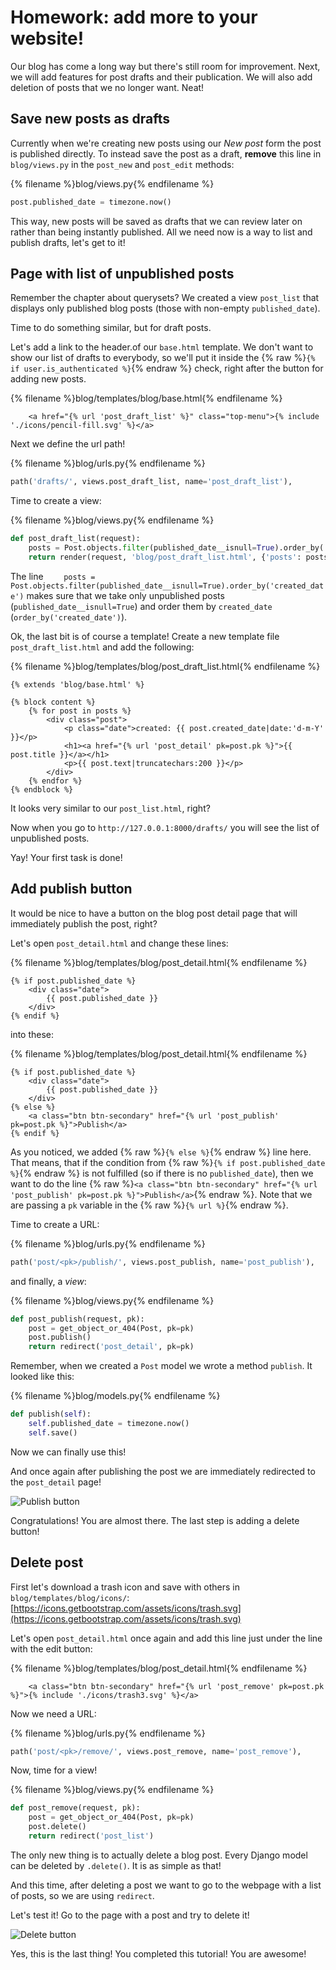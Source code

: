 # Homework: add more to your website!

Our blog has come a long way but there's still room for improvement. Next, we will add features for post drafts and their publication. We will also add deletion of posts that we no longer want. Neat!

## Save new posts as drafts

Currently when we're creating new posts using our *New post* form the post is published directly. To instead save the post as a draft, **remove** this line in `blog/views.py` in the `post_new` and `post_edit` methods:

{% filename %}blog/views.py{% endfilename %}
```python
post.published_date = timezone.now()
```

This way, new posts will be saved as drafts that we can review later on rather than being instantly published. All we need now is a way to list and publish drafts, let's get to it!

## Page with list of unpublished posts

Remember the chapter about querysets? We created a view `post_list` that displays only published blog posts (those with non-empty `published_date`).

Time to do something similar, but for draft posts.

Let's add a link to the header.of our `base.html` template.  We don't want to show our list of drafts to everybody, so we'll put it inside the {% raw %}`{% if user.is_authenticated %}`{% endraw %} check, right after the button for adding new posts.

{% filename %}blog/templates/blog/base.html{% endfilename %}
```django
    <a href="{% url 'post_draft_list' %}" class="top-menu">{% include './icons/pencil-fill.svg' %}</a>
```

Next we define the url path! 

{% filename %}blog/urls.py{% endfilename %}
```python
path('drafts/', views.post_draft_list, name='post_draft_list'),
```

Time to create a view:

{% filename %}blog/views.py{% endfilename %}
```python
def post_draft_list(request):
    posts = Post.objects.filter(published_date__isnull=True).order_by('created_date')
    return render(request, 'blog/post_draft_list.html', {'posts': posts})
```

The line `    posts = Post.objects.filter(published_date__isnull=True).order_by('created_date')` makes sure that we take only unpublished posts (`published_date__isnull=True`) and order them by `created_date` (`order_by('created_date')`).

Ok, the last bit is of course a template! Create a new template file `post_draft_list.html` and add the following:

{% filename %}blog/templates/blog/post_draft_list.html{% endfilename %}
```django
{% extends 'blog/base.html' %}

{% block content %}
    {% for post in posts %}
        <div class="post">
            <p class="date">created: {{ post.created_date|date:'d-m-Y' }}</p>
            <h1><a href="{% url 'post_detail' pk=post.pk %}">{{ post.title }}</a></h1>
            <p>{{ post.text|truncatechars:200 }}</p>
        </div>
    {% endfor %}
{% endblock %}
```

It looks very similar to our `post_list.html`, right?

Now when you go to `http://127.0.0.1:8000/drafts/` you will see the list of unpublished posts.

Yay! Your first task is done!

## Add publish button

It would be nice to have a button on the blog post detail page that will immediately publish the post, right?

Let's open `post_detail.html` and change these lines:

{% filename %}blog/templates/blog/post_detail.html{% endfilename %}
```django
{% if post.published_date %}
    <div class="date">
        {{ post.published_date }}
    </div>
{% endif %}
```

into these:

{% filename %}blog/templates/blog/post_detail.html{% endfilename %}
```django
{% if post.published_date %}
    <div class="date">
        {{ post.published_date }}
    </div>
{% else %}
    <a class="btn btn-secondary" href="{% url 'post_publish' pk=post.pk %}">Publish</a>
{% endif %}
```

As you noticed, we added {% raw %}`{% else %}`{% endraw %} line here. That means, that if the condition from {% raw %}`{% if post.published_date %}`{% endraw %} is not fulfilled (so if there is no `published_date`), then we want to do the line {% raw %}`<a class="btn btn-secondary" href="{% url 'post_publish' pk=post.pk %}">Publish</a>`{% endraw %}. Note that we are passing a `pk` variable in the {% raw %}`{% url %}`{% endraw %}.

Time to create a URL:

{% filename %}blog/urls.py{% endfilename %}
```python
path('post/<pk>/publish/', views.post_publish, name='post_publish'),
```

and finally, a *view*:

{% filename %}blog/views.py{% endfilename %}
```python
def post_publish(request, pk):
    post = get_object_or_404(Post, pk=pk)
    post.publish()
    return redirect('post_detail', pk=pk)
```

Remember, when we created a `Post` model we wrote a method `publish`. It looked like this:

{% filename %}blog/models.py{% endfilename %}
```python
def publish(self):
    self.published_date = timezone.now()
    self.save()
```

Now we can finally use this!

And once again after publishing the post we are immediately redirected to the `post_detail` page!

![Publish button](images/publish2.png)

Congratulations! You are almost there. The last step is adding a delete button!

## Delete post

First let's download a trash icon and save with others in `blog/templates/blog/icons/`: [https://icons.getbootstrap.com/assets/icons/trash.svg](https://icons.getbootstrap.com/assets/icons/trash.svg)

Let's open `post_detail.html` once again and add this line just under the line with the edit button:

{% filename %}blog/templates/blog/post_detail.html{% endfilename %}
```django
    <a class="btn btn-secondary" href="{% url 'post_remove' pk=post.pk %}">{% include './icons/trash3.svg' %}</a>
```

Now we need a URL:

{% filename %}blog/urls.py{% endfilename %}
```python
path('post/<pk>/remove/', views.post_remove, name='post_remove'),
```

Now, time for a view!

{% filename %}blog/views.py{% endfilename %}
```python
def post_remove(request, pk):
    post = get_object_or_404(Post, pk=pk)
    post.delete()
    return redirect('post_list')
```

The only new thing is to actually delete a blog post. Every Django model can be deleted by `.delete()`. It is as simple as that!

And this time, after deleting a post we want to go to the webpage with a list of posts, so we are using `redirect`.

Let's test it! Go to the page with a post and try to delete it!

![Delete button](images/delete3.png)

Yes, this is the last thing! You completed this tutorial! You are awesome!

